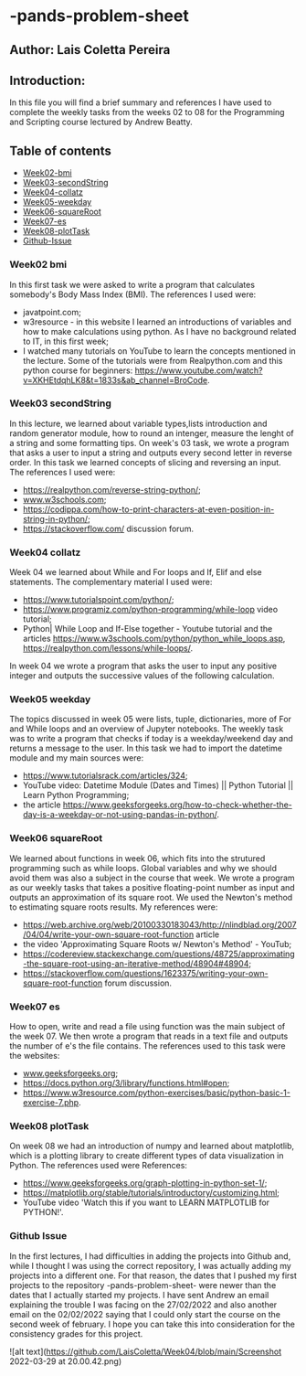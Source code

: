 # -pands-problem-sheet
## Author: Lais Coletta Pereira

## Introduction:
In this file you will find a brief summary and references I have used to complete the weekly tasks from the weeks 02 to 08 for the Programming and Scripting course lectured by Andrew Beatty.

## Table of contents
* [Week02-bmi](#Week02-bmi)
* [Week03-secondString](#Week03-secondString)
* [Week04-collatz](#Week04-collatz)
* [Week05-weekday](#Week05-weekday)
* [Week06-squareRoot](#Week06-squareRoot)
* [Week07-es](#Week07-es)
* [Week08-plotTask](#Week08-plotTask)
* [Github-Issue](#Github-Issue)


### Week02 bmi
In this first task we were asked to write a program that calculates somebody's Body Mass Index (BMI). The references I used were: 
  * javatpoint.com; 
  * w3resource - in this website I learned an introductions of variables and how to make calculations using python. As I have no background related to IT, in this first week; 
  * I watched many tutorials on YouTube to learn the concepts mentioned in the lecture. Some of the tutorials were from Realpython.com and this python course for beginners: https://www.youtube.com/watch?v=XKHEtdqhLK8&t=1833s&ab_channel=BroCode.

### Week03 secondString
In this lecture, we learned about variable types,lists introduction and random generator module, how to round an intenger, measure the lenght of a string and some formatting tips. On week's 03 task, we wrote a program that asks a user to input a string and outputs every second letter in reverse order. In this task we learned concepts of slicing and reversing an input. 
The references I used were: 
  * https://realpython.com/reverse-string-python/; 
  * www.w3schools.com; 
  * https://codippa.com/how-to-print-characters-at-even-position-in-string-in-python/;
  * https://stackoverflow.com/ discussion forum. 
 

### Week04 collatz
Week 04 we learned about While and For loops and If, Elif and else statements. The complementary material I used were: 
  * https://www.tutorialspoint.com/python/; 
  * https://www.programiz.com/python-programming/while-loop video tutorial; 
  * Python| While Loop and If-Else together - Youtube tutorial and the articles https://www.w3schools.com/python/python_while_loops.asp, https://realpython.com/lessons/while-loops/.
  
 In week 04 we wrote a program that asks the user to input any positive integer and outputs the successive values of the following calculation.

### Week05 weekday
The topics discussed in week 05 were lists, tuple, dictionaries, more of For and While loops and an overview of Jupyter notebooks. The weekly task was to write a program that checks if today is a weekday/weekend day and returns a message to the user. In this task we had to import the datetime module and my main sources were:
  * https://www.tutorialsrack.com/articles/324; 
  * YouTube video: Datetime Module (Dates and Times) || Python Tutorial || Learn Python Programming;
  * the article https://www.geeksforgeeks.org/how-to-check-whether-the-day-is-a-weekday-or-not-using-pandas-in-python/.

### Week06 squareRoot
We learned about functions in week 06, which fits into the strutured programming such as while loops. Global variables and why we should avoid them was also a subject in the course that week. We wrote a program as our weekly tasks that takes a positive floating-point number as input and outputs an approximation of its square root. We used the Newton's method to estimating square roots results. My references were:
  * https://web.archive.org/web/20100330183043/http://nlindblad.org/2007/04/04/write-your-own-square-root-function article
  * the video 'Approximating Square Roots w/ Newton's Method' - YouTub;
  * https://codereview.stackexchange.com/questions/48725/approximating-the-square-root-using-an-iterative-method/48904#48904;
  * https://stackoverflow.com/questions/1623375/writing-your-own-square-root-function forum discussion. 

### Week07 es
How to open, write and read a file using function was the main subject of the week 07. We then wrote a program that reads in a text file and outputs the number of e's the file contains. The references used to this task were the websites: 
  * www.geeksforgeeks.org; 
  * https://docs.python.org/3/library/functions.html#open; 
  * https://www.w3resource.com/python-exercises/basic/python-basic-1-exercise-7.php.

### Week08 plotTask
On week 08 we had an introduction of numpy and learned about matplotlib, which is a plotting library to create different types of data visualization in Python. The references used were References: 
  * https://www.geeksforgeeks.org/graph-plotting-in-python-set-1/; 
  * https://matplotlib.org/stable/tutorials/introductory/customizing.html;
  * YouTube video 'Watch this if you want to LEARN MATPLOTLIB for PYTHON!'.

### Github Issue
In the first lectures, I had difficulties in adding the projects into Github and, while I thought I was using the correct repository, I was actually adding my projects into a different one. For that reason, the dates that I pushed my first projects to the repository -pands-problem-sheet- were newer than the dates that I actually started my projects. I have sent Andrew an email explaining the trouble I was facing on the 27/02/2022 and also another email on the 02/02/2022 saying that I could only start the course on the second week of february. I hope you can take this into consideration for the consistency grades for this project.

![alt text](https://github.com/LaisColetta/Week04/blob/main/Screenshot 2022-03-29 at 20.00.42.png)


